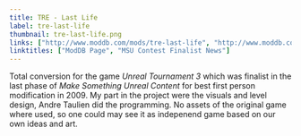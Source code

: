 ```yaml
---
title: TRE - Last Life
label: tre-last-life
thumbnail: tre-last-life.png
links: ["http://www.moddb.com/mods/tre-last-life", "http://www.moddb.com/mods/tre-last-life/news/phase-4-finalists-for-the-msu-contest"]
linktitles: ["ModDB Page", "MSU Contest Finalist News"]
---
```

Total conversion for the game *Unreal Tournament 3* which was finalist in the last phase of *Make Something Unreal Content* for best first person modification in 2009. My part in the project were the visuals and level design, Andre Taulien did the programming. No assets of the original game where used, so one could may see it as indepenend game based on our own ideas and art.